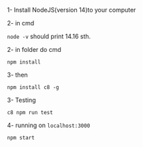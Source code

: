 
1- Install NodeJS(version 14)to your computer

2- in cmd

`node -v` should print 14.16 sth.

2- in folder do cmd

`npm install`

3- then

`npm install c8 -g`

3- Testing

`c8 npm run test`

4- running on `localhost:3000`

`npm start`